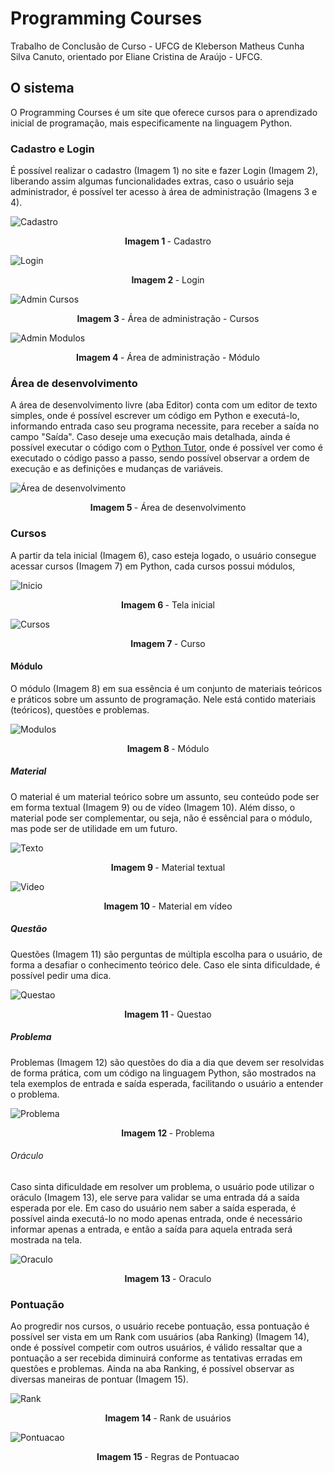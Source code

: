 # Programming Courses

Trabalho de Conclusão de Curso - UFCG de Kleberson Matheus Cunha Silva Canuto, orientado por Eliane Cristina de Araújo - UFCG.

## O sistema

O Programming Courses é um site que oferece cursos para o aprendizado inicial de programação, mais especificamente na linguagem Python. 

### Cadastro e Login

É possível realizar o cadastro (Imagem 1) no site e fazer Login (Imagem 2), liberando assim algumas funcionalidades extras, caso o usuário seja administrador, é possível ter acesso à área de administração (Imagens 3 e 4).

![Cadastro](fixtures/Cadastro.png)
<p align="center"> <b> Imagem 1 </b> - Cadastro </p>

![Login](fixtures/Login.png)
<p align="center"> <b> Imagem 2 </b> - Login </p>

![Admin Cursos](fixtures/Cursos_admin.png)
<p align="center"> <b> Imagem 3 </b> - Área de administração - Cursos </p>

![Admin Modulos](fixtures/Modulo_admin.png)
<p align="center"> <b> Imagem 4 </b> - Área de administração - Módulo </p>

### Área de desenvolvimento

A área de desenvolvimento livre (aba Editor) conta com um editor de texto simples, onde é possível escrever um código em Python e executá-lo, informando entrada caso seu programa necessite, para receber a saída no campo "Saída". Caso deseje uma execução mais detalhada, ainda é possível executar o código com o [Python Tutor](https://pythontutor.com/), onde é possível ver como é executado o código passo a passo, sendo possível observar a ordem de execução e as definições e mudanças de variáveis.

![Área de desenvolvimento](fixtures/Editor.png)
<p align="center"> <b> Imagem 5 </b> - Área de desenvolvimento </p>

### Cursos

A partir da tela inicial (Imagem 6), caso esteja logado, o usuário consegue acessar cursos (Imagem 7) em Python, cada cursos possui módulos, 

![Inicio](fixtures/Inicio.png)
<p align="center"> <b> Imagem 6 </b> - Tela inicial </p>

![Cursos](fixtures/Curso.png)
<p align="center"> <b> Imagem 7 </b> - Curso </p>

#### Módulo

O módulo (Imagem 8) em sua essência é um conjunto de materiais teóricos e práticos sobre um assunto de programação. Nele está contido materiais (teóricos), questões e problemas. 

![Modulos](fixtures/Modulo.png)
<p align="center"> <b> Imagem 8 </b> - Módulo </p>

##### Material

O material é um material teórico sobre um assunto, seu conteúdo pode ser em forma textual (Imagem 9) ou de vídeo (Imagem 10). Além disso, o material pode ser complementar, ou seja, não é essêncial para o módulo, mas pode ser de utilidade em um futuro.

![Texto](fixtures/Material.png)
<p align="center"> <b> Imagem 9 </b> - Material textual </p>

![Video](fixtures/Material_video.png)
<p align="center"> <b> Imagem 10 </b> - Material em vídeo </p>

##### Questão

Questões (Imagem 11) são perguntas de múltipla escolha para o usuário, de forma a desafiar o conhecimento teórico dele. Caso ele sinta dificuldade, é possível pedir uma dica. 

![Questao](fixtures/Questao.png)
<p align="center"> <b> Imagem 11 </b> - Questao </p>

##### Problema

Problemas (Imagem 12) são questões do dia a dia que devem ser resolvidas de forma prática, com um código na linguagem Python, são mostrados na tela exemplos de entrada e saída esperada, facilitando o usuário a entender o problema. 

![Problema](fixtures/Problema.png)
<p align="center"> <b> Imagem 12 </b> - Problema </p>

###### Oráculo

Caso sinta dificuldade em resolver um problema, o usuário pode utilizar o oráculo (Imagem 13), ele serve para validar se uma entrada dá a saída esperada por ele. Em caso do usuário nem saber a saída esperada, é possível ainda executá-lo no modo apenas entrada, onde é necessário informar apenas a entrada, e então a saída para aquela entrada será mostrada na tela. 

![Oraculo](fixtures/Oraculo.png)
<p align="center"> <b> Imagem 13 </b> - Oraculo </p>

### Pontuação

Ao progredir nos cursos, o usuário recebe pontuação, essa pontuação é possível ser vista em um Rank com usuários (aba Ranking) (Imagem 14), onde é possível competir com outros usuários, é válido ressaltar que a pontuação a ser recebida diminuirá conforme as tentativas erradas em questões e problemas. Ainda na aba Ranking, é possível observar as diversas maneiras de pontuar (Imagem 15).

![Rank](fixtures/Rank.png)
<p align="center"> <b> Imagem 14 </b> - Rank de usuários </p>

![Pontuacao](fixtures/Pontuacao.png)
<p align="center"> <b> Imagem 15 </b> - Regras de Pontuacao </p>